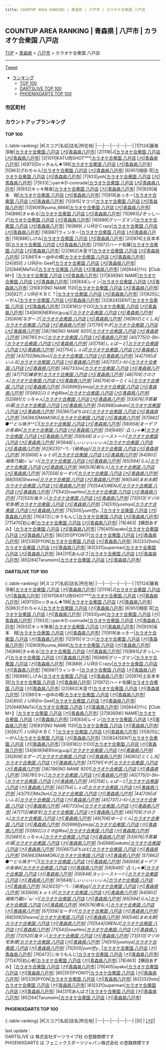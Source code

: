 ```yaml
---
title: COUNTUP AREA RANKING | 青森県 | 八戸市 | カラオケ合衆国 八戸店
---
```

## COUNTUP AREA RANKING | 青森県 | 八戸市 | カラオケ合衆国 八戸店

[TOP](/darts/rank/) > [青森県](/darts/rank/青森県/) > [八戸市](/darts/rank/青森県/八戸市/) > カラオケ合衆国 八戸店

___

<a href="https://twitter.com/share?ref_src=twsrc%5Etfw" data-text="COUNTUP AREA RANKING | 青森県八戸市カラオケ合衆国 八戸店" class="twitter-share-button" data-hashtags="DARTSLIVE,PHOENIXDARTS,darts,ダーツ" data-show-count="false">Tweet</a>

* [ランキング](#カウントアップランキング)
    * [TOP 100](#top-100)
    * [DARTSLIVE TOP 100](#dartslive-top-100)
    * [PHOENIXDARTS TOP 100](#phoenixdarts-top-100)

### 市区町村

<ul>

</ul>

### カウントアップランキング

#### TOP 100



{:.table-ranking}
|#|スコア|名前|店名|所在地|
|---|---|---|---|---|
|1|1124|<span class="rank-name-dl">藤嶌 淳樹</span>|<a href="/darts/rank/shops/f110fb44f3904633790ab824ce8730e5.html">カラオケ合衆国 八戸店</a> <a href="https://search.dartslive.com/jp/shop/f110fb44f3904633790ab824ce8730e5">[↗]</a>|<a href="/darts/rank/青森県/八戸市">青森県八戸市</a>|
|2|1116|<span class="rank-name-dl">J</span>|<a href="/darts/rank/shops/f110fb44f3904633790ab824ce8730e5.html">カラオケ合衆国 八戸店</a> <a href="https://search.dartslive.com/jp/shop/f110fb44f3904633790ab824ce8730e5">[↗]</a>|<a href="/darts/rank/青森県/八戸市">青森県八戸市</a>|
|3|1011|<span class="rank-name-dl">KATU肉SHOT°°°</span>|<a href="/darts/rank/shops/f110fb44f3904633790ab824ce8730e5.html">カラオケ合衆国 八戸店</a> <a href="https://search.dartslive.com/jp/shop/f110fb44f3904633790ab824ce8730e5">[↗]</a>|<a href="/darts/rank/青森県/八戸市">青森県八戸市</a>|
|4|973|<span class="rank-name-dl">Doッきゅん★198</span>|<a href="/darts/rank/shops/f110fb44f3904633790ab824ce8730e5.html">カラオケ合衆国 八戸店</a> <a href="https://search.dartslive.com/jp/shop/f110fb44f3904633790ab824ce8730e5">[↗]</a>|<a href="/darts/rank/青森県/八戸市">青森県八戸市</a>|
|5|963|<span class="rank-name-dl">ざわちゃん</span>|<a href="/darts/rank/shops/f110fb44f3904633790ab824ce8730e5.html">カラオケ合衆国 八戸店</a> <a href="https://search.dartslive.com/jp/shop/f110fb44f3904633790ab824ce8730e5">[↗]</a>|<a href="/darts/rank/青森県/八戸市">青森県八戸市</a>|
|6|951|<span class="rank-name-dl">相田 究</span>|<a href="/darts/rank/shops/f110fb44f3904633790ab824ce8730e5.html">カラオケ合衆国 八戸店</a> <a href="https://search.dartslive.com/jp/shop/f110fb44f3904633790ab824ce8730e5">[↗]</a>|<a href="/darts/rank/青森県/八戸市">青森県八戸市</a>|
|7|933|<span class="rank-name-dl">yoh</span>|<a href="/darts/rank/shops/f110fb44f3904633790ab824ce8730e5.html">カラオケ合衆国 八戸店</a> <a href="https://search.dartslive.com/jp/shop/f110fb44f3904633790ab824ce8730e5">[↗]</a>|<a href="/darts/rank/青森県/八戸市">青森県八戸市</a>|
|7|933|<span class="rank-name-dl">ﾆｼyan☆D-comrade</span>|<a href="/darts/rank/shops/f110fb44f3904633790ab824ce8730e5.html">カラオケ合衆国 八戸店</a> <a href="https://search.dartslive.com/jp/shop/f110fb44f3904633790ab824ce8730e5">[↗]</a>|<a href="/darts/rank/青森県/八戸市">青森県八戸市</a>|
|9|932|<span class="rank-name-dl">キッキ隊長</span>|<a href="/darts/rank/shops/f110fb44f3904633790ab824ce8730e5.html">カラオケ合衆国 八戸店</a> <a href="https://search.dartslive.com/jp/shop/f110fb44f3904633790ab824ce8730e5">[↗]</a>|<a href="/darts/rank/青森県/八戸市">青森県八戸市</a>|
|10|929|<span class="rank-name-dl">坂本　翔</span>|<a href="/darts/rank/shops/f110fb44f3904633790ab824ce8730e5.html">カラオケ合衆国 八戸店</a> <a href="https://search.dartslive.com/jp/shop/f110fb44f3904633790ab824ce8730e5">[↗]</a>|<a href="/darts/rank/青森県/八戸市">青森県八戸市</a>|
|11|919|<span class="rank-name-dl">あっきー</span>|<a href="/darts/rank/shops/f110fb44f3904633790ab824ce8730e5.html">カラオケ合衆国 八戸店</a> <a href="https://search.dartslive.com/jp/shop/f110fb44f3904633790ab824ce8730e5">[↗]</a>|<a href="/darts/rank/青森県/八戸市">青森県八戸市</a>|
|12|915|<span class="rank-name-dl">マコツ</span>|<a href="/darts/rank/shops/f110fb44f3904633790ab824ce8730e5.html">カラオケ合衆国 八戸店</a> <a href="https://search.dartslive.com/jp/shop/f110fb44f3904633790ab824ce8730e5">[↗]</a>|<a href="/darts/rank/青森県/八戸市">青森県八戸市</a>|
|13|909|<span class="rank-name-dl">Ryuma_6666</span>|<a href="/darts/rank/shops/f110fb44f3904633790ab824ce8730e5.html">カラオケ合衆国 八戸店</a> <a href="https://search.dartslive.com/jp/shop/f110fb44f3904633790ab824ce8730e5">[↗]</a>|<a href="/darts/rank/青森県/八戸市">青森県八戸市</a>|
|14|896|<span class="rank-name-dl">きゃめる</span>|<a href="/darts/rank/shops/f110fb44f3904633790ab824ce8730e5.html">カラオケ合衆国 八戸店</a> <a href="https://search.dartslive.com/jp/shop/f110fb44f3904633790ab824ce8730e5">[↗]</a>|<a href="/darts/rank/青森県/八戸市">青森県八戸市</a>|
|15|893|<span class="rank-name-dl">♪ぎっし～♪</span>|<a href="/darts/rank/shops/f110fb44f3904633790ab824ce8730e5.html">カラオケ合衆国 八戸店</a> <a href="https://search.dartslive.com/jp/shop/f110fb44f3904633790ab824ce8730e5">[↗]</a>|<a href="/darts/rank/青森県/八戸市">青森県八戸市</a>|
|16|889|<span class="rank-name-dl">グリーズマン</span>|<a href="/darts/rank/shops/f110fb44f3904633790ab824ce8730e5.html">カラオケ合衆国 八戸店</a> <a href="https://search.dartslive.com/jp/shop/f110fb44f3904633790ab824ce8730e5">[↗]</a>|<a href="/darts/rank/青森県/八戸市">青森県八戸市</a>|
|16|889|<span class="rank-name-dl">ＪＵЙ＠Ｃrazy</span>|<a href="/darts/rank/shops/f110fb44f3904633790ab824ce8730e5.html">カラオケ合衆国 八戸店</a> <a href="https://search.dartslive.com/jp/shop/f110fb44f3904633790ab824ce8730e5">[↗]</a>|<a href="/darts/rank/青森県/八戸市">青森県八戸市</a>|
|18|887|<span class="rank-name-dl">ウィンター</span>|<a href="/darts/rank/shops/f110fb44f3904633790ab824ce8730e5.html">カラオケ合衆国 八戸店</a> <a href="https://search.dartslive.com/jp/shop/f110fb44f3904633790ab824ce8730e5">[↗]</a>|<a href="/darts/rank/青森県/八戸市">青森県八戸市</a>|
|19|886|<span class="rank-name-dl">しげみ</span>|<a href="/darts/rank/shops/f110fb44f3904633790ab824ce8730e5.html">カラオケ合衆国 八戸店</a> <a href="https://search.dartslive.com/jp/shop/f110fb44f3904633790ab824ce8730e5">[↗]</a>|<a href="/darts/rank/青森県/八戸市">青森県八戸市</a>|
|20|874|<span class="rank-name-dl">土反本羊羽</span>|<a href="/darts/rank/shops/f110fb44f3904633790ab824ce8730e5.html">カラオケ合衆国 八戸店</a> <a href="https://search.dartslive.com/jp/shop/f110fb44f3904633790ab824ce8730e5">[↗]</a>|<a href="/darts/rank/青森県/八戸市">青森県八戸市</a>|
|21|872|<span class="rank-name-dl">ハード佐藤</span>|<a href="/darts/rank/shops/f110fb44f3904633790ab824ce8730e5.html">カラオケ合衆国 八戸店</a> <a href="https://search.dartslive.com/jp/shop/f110fb44f3904633790ab824ce8730e5">[↗]</a>|<a href="/darts/rank/青森県/八戸市">青森県八戸市</a>|
|22|862|<span class="rank-name-dl">木壴寸</span>|<a href="/darts/rank/shops/f110fb44f3904633790ab824ce8730e5.html">カラオケ合衆国 八戸店</a> <a href="https://search.dartslive.com/jp/shop/f110fb44f3904633790ab824ce8730e5">[↗]</a>|<a href="/darts/rank/青森県/八戸市">青森県八戸市</a>|
|23|861|<span class="rank-name-dl">キー@中の橋</span>|<a href="/darts/rank/shops/f110fb44f3904633790ab824ce8730e5.html">カラオケ合衆国 八戸店</a> <a href="https://search.dartslive.com/jp/shop/f110fb44f3904633790ab824ce8730e5">[↗]</a>|<a href="/darts/rank/青森県/八戸市">青森県八戸市</a>|
|24|850|<span class="rank-name-dl">ＪＵЙ＠in Geef</span>|<a href="/darts/rank/shops/f110fb44f3904633790ab824ce8730e5.html">カラオケ合衆国 八戸店</a> <a href="https://search.dartslive.com/jp/shop/f110fb44f3904633790ab824ce8730e5">[↗]</a>|<a href="/darts/rank/青森県/八戸市">青森県八戸市</a>|
|25|848|<span class="rank-name-dl">MaTsU</span>|<a href="/darts/rank/shops/f110fb44f3904633790ab824ce8730e5.html">カラオケ合衆国 八戸店</a> <a href="https://search.dartslive.com/jp/shop/f110fb44f3904633790ab824ce8730e5">[↗]</a>|<a href="/darts/rank/青森県/八戸市">青森県八戸市</a>|
|26|844|<span class="rank-name-dl">ｸｱﾄﾛ【Club M+】</span>|<a href="/darts/rank/shops/f110fb44f3904633790ab824ce8730e5.html">カラオケ合衆国 八戸店</a> <a href="https://search.dartslive.com/jp/shop/f110fb44f3904633790ab824ce8730e5">[↗]</a>|<a href="/darts/rank/青森県/八戸市">青森県八戸市</a>|
|27|839|<span class="rank-name-dl">NO NAME</span>|<a href="/darts/rank/shops/f110fb44f3904633790ab824ce8730e5.html">カラオケ合衆国 八戸店</a> <a href="https://search.dartslive.com/jp/shop/f110fb44f3904633790ab824ce8730e5">[↗]</a>|<a href="/darts/rank/青森県/八戸市">青森県八戸市</a>|
|28|834|<span class="rank-name-dl">レイン</span>|<a href="/darts/rank/shops/f110fb44f3904633790ab824ce8730e5.html">カラオケ合衆国 八戸店</a> <a href="https://search.dartslive.com/jp/shop/f110fb44f3904633790ab824ce8730e5">[↗]</a>|<a href="/darts/rank/青森県/八戸市">青森県八戸市</a>|
|29|831|<span class="rank-name-dl">NO NAME 1120</span>|<a href="/darts/rank/shops/f110fb44f3904633790ab824ce8730e5.html">カラオケ合衆国 八戸店</a> <a href="https://search.dartslive.com/jp/shop/f110fb44f3904633790ab824ce8730e5">[↗]</a>|<a href="/darts/rank/青森県/八戸市">青森県八戸市</a>|
|30|827|<span class="rank-name-dl">ＪＵЙ＠ＫＢＣ？</span>|<a href="/darts/rank/shops/f110fb44f3904633790ab824ce8730e5.html">カラオケ合衆国 八戸店</a> <a href="https://search.dartslive.com/jp/shop/f110fb44f3904633790ab824ce8730e5">[↗]</a>|<a href="/darts/rank/青森県/八戸市">青森県八戸市</a>|
|31|825|<span class="rank-name-dl">にーがん</span>|<a href="/darts/rank/shops/f110fb44f3904633790ab824ce8730e5.html">カラオケ合衆国 八戸店</a> <a href="https://search.dartslive.com/jp/shop/f110fb44f3904633790ab824ce8730e5">[↗]</a>|<a href="/darts/rank/青森県/八戸市">青森県八戸市</a>|
|32|824|<span class="rank-name-dl">SENT</span>|<a href="/darts/rank/shops/f110fb44f3904633790ab824ce8730e5.html">カラオケ合衆国 八戸店</a> <a href="https://search.dartslive.com/jp/shop/f110fb44f3904633790ab824ce8730e5">[↗]</a>|<a href="/darts/rank/青森県/八戸市">青森県八戸市</a>|
|33|818|<span class="rank-name-dl">ひでOO</span>|<a href="/darts/rank/shops/f110fb44f3904633790ab824ce8730e5.html">カラオケ合衆国 八戸店</a> <a href="https://search.dartslive.com/jp/shop/f110fb44f3904633790ab824ce8730e5">[↗]</a>|<a href="/darts/rank/青森県/八戸市">青森県八戸市</a>|
|34|809|<span class="rank-name-dl">NERVσ(≧ω≦*)</span>|<a href="/darts/rank/shops/f110fb44f3904633790ab824ce8730e5.html">カラオケ合衆国 八戸店</a> <a href="https://search.dartslive.com/jp/shop/f110fb44f3904633790ab824ce8730e5">[↗]</a>|<a href="/darts/rank/青森県/八戸市">青森県八戸市</a>|
|35|806|<span class="rank-name-dl">なぎーさ</span>|<a href="/darts/rank/shops/f110fb44f3904633790ab824ce8730e5.html">カラオケ合衆国 八戸店</a> <a href="https://search.dartslive.com/jp/shop/f110fb44f3904633790ab824ce8730e5">[↗]</a>|<a href="/darts/rank/青森県/八戸市">青森県八戸市</a>|
|36|802|<span class="rank-name-dl">とくし丸</span>|<a href="/darts/rank/shops/f110fb44f3904633790ab824ce8730e5.html">カラオケ合衆国 八戸店</a> <a href="https://search.dartslive.com/jp/shop/f110fb44f3904633790ab824ce8730e5">[↗]</a>|<a href="/darts/rank/青森県/八戸市">青森県八戸市</a>|
|37|791|<span class="rank-name-dl">やぎ</span>|<a href="/darts/rank/shops/f110fb44f3904633790ab824ce8730e5.html">カラオケ合衆国 八戸店</a> <a href="https://search.dartslive.com/jp/shop/f110fb44f3904633790ab824ce8730e5">[↗]</a>|<a href="/darts/rank/青森県/八戸市">青森県八戸市</a>|
|38|786|<span class="rank-name-dl">NO NAME 9201</span>|<a href="/darts/rank/shops/f110fb44f3904633790ab824ce8730e5.html">カラオケ合衆国 八戸店</a> <a href="https://search.dartslive.com/jp/shop/f110fb44f3904633790ab824ce8730e5">[↗]</a>|<a href="/darts/rank/青森県/八戸市">青森県八戸市</a>|
|39|781|<span class="rank-name-dl">かに</span>|<a href="/darts/rank/shops/f110fb44f3904633790ab824ce8730e5.html">カラオケ合衆国 八戸店</a> <a href="https://search.dartslive.com/jp/shop/f110fb44f3904633790ab824ce8730e5">[↗]</a>|<a href="/darts/rank/青森県/八戸市">青森県八戸市</a>|
|40|775|<span class="rank-name-dl">O-Shi-</span>|<a href="/darts/rank/shops/f110fb44f3904633790ab824ce8730e5.html">カラオケ合衆国 八戸店</a> <a href="https://search.dartslive.com/jp/shop/f110fb44f3904633790ab824ce8730e5">[↗]</a>|<a href="/darts/rank/青森県/八戸市">青森県八戸市</a>|
|41|758|<span class="rank-name-dl">しぇぱーど</span>|<a href="/darts/rank/shops/f110fb44f3904633790ab824ce8730e5.html">カラオケ合衆国 八戸店</a> <a href="https://search.dartslive.com/jp/shop/f110fb44f3904633790ab824ce8730e5">[↗]</a>|<a href="/darts/rank/青森県/八戸市">青森県八戸市</a>|
|42|754|<span class="rank-name-dl">しぇぱ</span>|<a href="/darts/rank/shops/f110fb44f3904633790ab824ce8730e5.html">カラオケ合衆国 八戸店</a> <a href="https://search.dartslive.com/jp/shop/f110fb44f3904633790ab824ce8730e5">[↗]</a>|<a href="/darts/rank/青森県/八戸市">青森県八戸市</a>|
|43|752|<span class="rank-name-dl">Ma2koU</span>|<a href="/darts/rank/shops/f110fb44f3904633790ab824ce8730e5.html">カラオケ合衆国 八戸店</a> <a href="https://search.dartslive.com/jp/shop/f110fb44f3904633790ab824ce8730e5">[↗]</a>|<a href="/darts/rank/青森県/八戸市">青森県八戸市</a>|
|44|739|<span class="rank-name-dl">ぽいふる</span>|<a href="/darts/rank/shops/f110fb44f3904633790ab824ce8730e5.html">カラオケ合衆国 八戸店</a> <a href="https://search.dartslive.com/jp/shop/f110fb44f3904633790ab824ce8730e5">[↗]</a>|<a href="/darts/rank/青森県/八戸市">青森県八戸市</a>|
|45|737|<span class="rank-name-dl">ﾕｰﾀﾛｰ</span>|<a href="/darts/rank/shops/f110fb44f3904633790ab824ce8730e5.html">カラオケ合衆国 八戸店</a> <a href="https://search.dartslive.com/jp/shop/f110fb44f3904633790ab824ce8730e5">[↗]</a>|<a href="/darts/rank/青森県/八戸市">青森県八戸市</a>|
|46|733|<span class="rank-name-dl">re</span>|<a href="/darts/rank/shops/f110fb44f3904633790ab824ce8730e5.html">カラオケ合衆国 八戸店</a> <a href="https://search.dartslive.com/jp/shop/f110fb44f3904633790ab824ce8730e5">[↗]</a>|<a href="/darts/rank/青森県/八戸市">青森県八戸市</a>|
|47|712|<span class="rank-name-dl">練習生</span>|<a href="/darts/rank/shops/f110fb44f3904633790ab824ce8730e5.html">カラオケ合衆国 八戸店</a> <a href="https://search.dartslive.com/jp/shop/f110fb44f3904633790ab824ce8730e5">[↗]</a>|<a href="/darts/rank/青森県/八戸市">青森県八戸市</a>|
|48|709|<span class="rank-name-dl">さのさん</span>|<a href="/darts/rank/shops/f110fb44f3904633790ab824ce8730e5.html">カラオケ合衆国 八戸店</a> <a href="https://search.dartslive.com/jp/shop/f110fb44f3904633790ab824ce8730e5">[↗]</a>|<a href="/darts/rank/青森県/八戸市">青森県八戸市</a>|
|49|706|<span class="rank-name-dl">ゆーとくん</span>|<a href="/darts/rank/shops/f110fb44f3904633790ab824ce8730e5.html">カラオケ合衆国 八戸店</a> <a href="https://search.dartslive.com/jp/shop/f110fb44f3904633790ab824ce8730e5">[↗]</a>|<a href="/darts/rank/青森県/八戸市">青森県八戸市</a>|
|50|699|<span class="rank-name-dl">fytmzp</span>|<a href="/darts/rank/shops/f110fb44f3904633790ab824ce8730e5.html">カラオケ合衆国 八戸店</a> <a href="https://search.dartslive.com/jp/shop/f110fb44f3904633790ab824ce8730e5">[↗]</a>|<a href="/darts/rank/青森県/八戸市">青森県八戸市</a>|
|51|692|<span class="rank-name-dl">ロミオ@Rise</span>|<a href="/darts/rank/shops/f110fb44f3904633790ab824ce8730e5.html">カラオケ合衆国 八戸店</a> <a href="https://search.dartslive.com/jp/shop/f110fb44f3904633790ab824ce8730e5">[↗]</a>|<a href="/darts/rank/青森県/八戸市">青森県八戸市</a>|
|52|681|<span class="rank-name-dl">たっちゃん</span>|<a href="/darts/rank/shops/f110fb44f3904633790ab824ce8730e5.html">カラオケ合衆国 八戸店</a> <a href="https://search.dartslive.com/jp/shop/f110fb44f3904633790ab824ce8730e5">[↗]</a>|<a href="/darts/rank/青森県/八戸市">青森県八戸市</a>|
|53|676|<span class="rank-name-dl">汗蒸幕の湯</span>|<a href="/darts/rank/shops/f110fb44f3904633790ab824ce8730e5.html">カラオケ合衆国 八戸店</a> <a href="https://search.dartslive.com/jp/shop/f110fb44f3904633790ab824ce8730e5">[↗]</a>|<a href="/darts/rank/青森県/八戸市">青森県八戸市</a>|
|54|668|<span class="rank-name-dl">sakato</span>|<a href="/darts/rank/shops/f110fb44f3904633790ab824ce8730e5.html">カラオケ合衆国 八戸店</a> <a href="https://search.dartslive.com/jp/shop/f110fb44f3904633790ab824ce8730e5">[↗]</a>|<a href="/darts/rank/青森県/八戸市">青森県八戸市</a>|
|55|667|<span class="rank-name-dl">ぽちはむ</span>|<a href="/darts/rank/shops/f110fb44f3904633790ab824ce8730e5.html">カラオケ合衆国 八戸店</a> <a href="https://search.dartslive.com/jp/shop/f110fb44f3904633790ab824ce8730e5">[↗]</a>|<a href="/darts/rank/青森県/八戸市">青森県八戸市</a>|
|56|663|<span class="rank-name-dl">MAMORU</span>|<a href="/darts/rank/shops/f110fb44f3904633790ab824ce8730e5.html">カラオケ合衆国 八戸店</a> <a href="https://search.dartslive.com/jp/shop/f110fb44f3904633790ab824ce8730e5">[↗]</a>|<a href="/darts/rank/青森県/八戸市">青森県八戸市</a>|
|57|662|<span class="rank-name-dl">●^^どら焼き^^〇</span>|<a href="/darts/rank/shops/f110fb44f3904633790ab824ce8730e5.html">カラオケ合衆国 八戸店</a> <a href="https://search.dartslive.com/jp/shop/f110fb44f3904633790ab824ce8730e5">[↗]</a>|<a href="/darts/rank/青森県/八戸市">青森県八戸市</a>|
|58|658|<span class="rank-name-dl">まーデブの舎弟A</span>|<a href="/darts/rank/shops/f110fb44f3904633790ab824ce8730e5.html">カラオケ合衆国 八戸店</a> <a href="https://search.dartslive.com/jp/shop/f110fb44f3904633790ab824ce8730e5">[↗]</a>|<a href="/darts/rank/青森県/八戸市">青森県八戸市</a>|
|59|649|<span class="rank-name-dl">(´･Д･)｣→◉</span>|<a href="/darts/rank/shops/f110fb44f3904633790ab824ce8730e5.html">カラオケ合衆国 八戸店</a> <a href="https://search.dartslive.com/jp/shop/f110fb44f3904633790ab824ce8730e5">[↗]</a>|<a href="/darts/rank/青森県/八戸市">青森県八戸市</a>|
|59|649|<span class="rank-name-dl">ヨッシーストーﾘｰ</span>|<a href="/darts/rank/shops/f110fb44f3904633790ab824ce8730e5.html">カラオケ合衆国 八戸店</a> <a href="https://search.dartslive.com/jp/shop/f110fb44f3904633790ab824ce8730e5">[↗]</a>|<a href="/darts/rank/青森県/八戸市">青森県八戸市</a>|
|61|648|<span class="rank-name-dl">しぃぃぃぃぃぃん</span>|<a href="/darts/rank/shops/f110fb44f3904633790ab824ce8730e5.html">カラオケ合衆国 八戸店</a> <a href="https://search.dartslive.com/jp/shop/f110fb44f3904633790ab824ce8730e5">[↗]</a>|<a href="/darts/rank/青森県/八戸市">青森県八戸市</a>|
|62|623|<span class="rank-name-dl">(^-^)／{破産gg}</span>|<a href="/darts/rank/shops/f110fb44f3904633790ab824ce8730e5.html">カラオケ合衆国 八戸店</a> <a href="https://search.dartslive.com/jp/shop/f110fb44f3904633790ab824ce8730e5">[↗]</a>|<a href="/darts/rank/青森県/八戸市">青森県八戸市</a>|
|63|606|<span class="rank-name-dl">ｋｏｔ＠</span>|<a href="/darts/rank/shops/f110fb44f3904633790ab824ce8730e5.html">カラオケ合衆国 八戸店</a> <a href="https://search.dartslive.com/jp/shop/f110fb44f3904633790ab824ce8730e5">[↗]</a>|<a href="/darts/rank/青森県/八戸市">青森県八戸市</a>|
|64|602|<span class="rank-name-dl">湘南乃猫(=ﾟωﾟ=)</span>|<a href="/darts/rank/shops/f110fb44f3904633790ab824ce8730e5.html">カラオケ合衆国 八戸店</a> <a href="https://search.dartslive.com/jp/shop/f110fb44f3904633790ab824ce8730e5">[↗]</a>|<a href="/darts/rank/青森県/八戸市">青森県八戸市</a>|
|65|594|<span class="rank-name-dl">らん</span>|<a href="/darts/rank/shops/f110fb44f3904633790ab824ce8730e5.html">カラオケ合衆国 八戸店</a> <a href="https://search.dartslive.com/jp/shop/f110fb44f3904633790ab824ce8730e5">[↗]</a>|<a href="/darts/rank/青森県/八戸市">青森県八戸市</a>|
|66|576|<span class="rank-name-dl">暇な人</span>|<a href="/darts/rank/shops/f110fb44f3904633790ab824ce8730e5.html">カラオケ合衆国 八戸店</a> <a href="https://search.dartslive.com/jp/shop/f110fb44f3904633790ab824ce8730e5">[↗]</a>|<a href="/darts/rank/青森県/八戸市">青森県八戸市</a>|
|67|559|<span class="rank-name-dl">なーすけ</span>|<a href="/darts/rank/shops/f110fb44f3904633790ab824ce8730e5.html">カラオケ合衆国 八戸店</a> <a href="https://search.dartslive.com/jp/shop/f110fb44f3904633790ab824ce8730e5">[↗]</a>|<a href="/darts/rank/青森県/八戸市">青森県八戸市</a>|
|68|556|<span class="rank-name-dl">Sheena</span>|<a href="/darts/rank/shops/f110fb44f3904633790ab824ce8730e5.html">カラオケ合衆国 八戸店</a> <a href="https://search.dartslive.com/jp/shop/f110fb44f3904633790ab824ce8730e5">[↗]</a>|<a href="/darts/rank/青森県/八戸市">青森県八戸市</a>|
|69|546|<span class="rank-name-dl">まめ太郎</span>|<a href="/darts/rank/shops/f110fb44f3904633790ab824ce8730e5.html">カラオケ合衆国 八戸店</a> <a href="https://search.dartslive.com/jp/shop/f110fb44f3904633790ab824ce8730e5">[↗]</a>|<a href="/darts/rank/青森県/八戸市">青森県八戸市</a>|
|70|544|<span class="rank-name-dl">ORENJI</span>|<a href="/darts/rank/shops/f110fb44f3904633790ab824ce8730e5.html">カラオケ合衆国 八戸店</a> <a href="https://search.dartslive.com/jp/shop/f110fb44f3904633790ab824ce8730e5">[↗]</a>|<a href="/darts/rank/青森県/八戸市">青森県八戸市</a>|
|71|543|<span class="rank-name-dl">nowHiro</span>|<a href="/darts/rank/shops/f110fb44f3904633790ab824ce8730e5.html">カラオケ合衆国 八戸店</a> <a href="https://search.dartslive.com/jp/shop/f110fb44f3904633790ab824ce8730e5">[↗]</a>|<a href="/darts/rank/青森県/八戸市">青森県八戸市</a>|
|72|520|<span class="rank-name-dl">塩タン</span>|<a href="/darts/rank/shops/f110fb44f3904633790ab824ce8730e5.html">カラオケ合衆国 八戸店</a> <a href="https://search.dartslive.com/jp/shop/f110fb44f3904633790ab824ce8730e5">[↗]</a>|<a href="/darts/rank/青森県/八戸市">青森県八戸市</a>|
|73|513|<span class="rank-name-dl">マゾの宅急便</span>|<a href="/darts/rank/shops/f110fb44f3904633790ab824ce8730e5.html">カラオケ合衆国 八戸店</a> <a href="https://search.dartslive.com/jp/shop/f110fb44f3904633790ab824ce8730e5">[↗]</a>|<a href="/darts/rank/青森県/八戸市">青森県八戸市</a>|
|74|510|<span class="rank-name-dl">yoshiya</span>|<a href="/darts/rank/shops/f110fb44f3904633790ab824ce8730e5.html">カラオケ合衆国 八戸店</a> <a href="https://search.dartslive.com/jp/shop/f110fb44f3904633790ab824ce8730e5">[↗]</a>|<a href="/darts/rank/青森県/八戸市">青森県八戸市</a>|
|75|505|<span class="rank-name-dl">yum!ffy◡̈*</span>|<a href="/darts/rank/shops/f110fb44f3904633790ab824ce8730e5.html">カラオケ合衆国 八戸店</a> <a href="https://search.dartslive.com/jp/shop/f110fb44f3904633790ab824ce8730e5">[↗]</a>|<a href="/darts/rank/青森県/八戸市">青森県八戸市</a>|
|76|472|<span class="rank-name-dl">じゆうもんじ</span>|<a href="/darts/rank/shops/f110fb44f3904633790ab824ce8730e5.html">カラオケ合衆国 八戸店</a> <a href="https://search.dartslive.com/jp/shop/f110fb44f3904633790ab824ce8730e5">[↗]</a>|<a href="/darts/rank/青森県/八戸市">青森県八戸市</a>|
|77|470|<span class="rank-name-dl">初心者</span>|<a href="/darts/rank/shops/f110fb44f3904633790ab824ce8730e5.html">カラオケ合衆国 八戸店</a> <a href="https://search.dartslive.com/jp/shop/f110fb44f3904633790ab824ce8730e5">[↗]</a>|<a href="/darts/rank/青森県/八戸市">青森県八戸市</a>|
|78|463|<span class="rank-name-dl">【横田あずみ】</span>|<a href="/darts/rank/shops/f110fb44f3904633790ab824ce8730e5.html">カラオケ合衆国 八戸店</a> <a href="https://search.dartslive.com/jp/shop/f110fb44f3904633790ab824ce8730e5">[↗]</a>|<a href="/darts/rank/青森県/八戸市">青森県八戸市</a>|
|79|405|<span class="rank-name-dl">ayako</span>|<a href="/darts/rank/shops/f110fb44f3904633790ab824ce8730e5.html">カラオケ合衆国 八戸店</a> <a href="https://search.dartslive.com/jp/shop/f110fb44f3904633790ab824ce8730e5">[↗]</a>|<a href="/darts/rank/青森県/八戸市">青森県八戸市</a>|
|80|351|<span class="rank-name-dl">PYON♡</span>|<a href="/darts/rank/shops/f110fb44f3904633790ab824ce8730e5.html">カラオケ合衆国 八戸店</a> <a href="https://search.dartslive.com/jp/shop/f110fb44f3904633790ab824ce8730e5">[↗]</a>|<a href="/darts/rank/青森県/八戸市">青森県八戸市</a>|
|81|335|<span class="rank-name-dl">PYON</span>|<a href="/darts/rank/shops/f110fb44f3904633790ab824ce8730e5.html">カラオケ合衆国 八戸店</a> <a href="https://search.dartslive.com/jp/shop/f110fb44f3904633790ab824ce8730e5">[↗]</a>|<a href="/darts/rank/青森県/八戸市">青森県八戸市</a>|
|82|332|<span class="rank-name-dl">toto</span>|<a href="/darts/rank/shops/f110fb44f3904633790ab824ce8730e5.html">カラオケ合衆国 八戸店</a> <a href="https://search.dartslive.com/jp/shop/f110fb44f3904633790ab824ce8730e5">[↗]</a>|<a href="/darts/rank/青森県/八戸市">青森県八戸市</a>|
|83|331|<span class="rank-name-dl">superman</span>|<a href="/darts/rank/shops/f110fb44f3904633790ab824ce8730e5.html">カラオケ合衆国 八戸店</a> <a href="https://search.dartslive.com/jp/shop/f110fb44f3904633790ab824ce8730e5">[↗]</a>|<a href="/darts/rank/青森県/八戸市">青森県八戸市</a>|
|84|311|<span class="rank-name-dl">あんばさ</span>|<a href="/darts/rank/shops/f110fb44f3904633790ab824ce8730e5.html">カラオケ合衆国 八戸店</a> <a href="https://search.dartslive.com/jp/shop/f110fb44f3904633790ab824ce8730e5">[↗]</a>|<a href="/darts/rank/青森県/八戸市">青森県八戸市</a>|
|85|264|<span class="rank-name-dl">Tarumeiro</span>|<a href="/darts/rank/shops/f110fb44f3904633790ab824ce8730e5.html">カラオケ合衆国 八戸店</a> <a href="https://search.dartslive.com/jp/shop/f110fb44f3904633790ab824ce8730e5">[↗]</a>|<a href="/darts/rank/青森県/八戸市">青森県八戸市</a>|


#### DARTSLIVE TOP 100



{:.table-ranking}
|#|スコア|名前|店名|所在地|
|---|---|---|---|---|
|1|1124|<span class="rank-name-dl">藤嶌 淳樹</span>|<a href="/darts/rank/shops/f110fb44f3904633790ab824ce8730e5.html">カラオケ合衆国 八戸店</a> <a href="https://search.dartslive.com/jp/shop/f110fb44f3904633790ab824ce8730e5">[↗]</a>|<a href="/darts/rank/青森県/八戸市">青森県八戸市</a>|
|2|1116|<span class="rank-name-dl">J</span>|<a href="/darts/rank/shops/f110fb44f3904633790ab824ce8730e5.html">カラオケ合衆国 八戸店</a> <a href="https://search.dartslive.com/jp/shop/f110fb44f3904633790ab824ce8730e5">[↗]</a>|<a href="/darts/rank/青森県/八戸市">青森県八戸市</a>|
|3|1011|<span class="rank-name-dl">KATU肉SHOT°°°</span>|<a href="/darts/rank/shops/f110fb44f3904633790ab824ce8730e5.html">カラオケ合衆国 八戸店</a> <a href="https://search.dartslive.com/jp/shop/f110fb44f3904633790ab824ce8730e5">[↗]</a>|<a href="/darts/rank/青森県/八戸市">青森県八戸市</a>|
|4|973|<span class="rank-name-dl">Doッきゅん★198</span>|<a href="/darts/rank/shops/f110fb44f3904633790ab824ce8730e5.html">カラオケ合衆国 八戸店</a> <a href="https://search.dartslive.com/jp/shop/f110fb44f3904633790ab824ce8730e5">[↗]</a>|<a href="/darts/rank/青森県/八戸市">青森県八戸市</a>|
|5|963|<span class="rank-name-dl">ざわちゃん</span>|<a href="/darts/rank/shops/f110fb44f3904633790ab824ce8730e5.html">カラオケ合衆国 八戸店</a> <a href="https://search.dartslive.com/jp/shop/f110fb44f3904633790ab824ce8730e5">[↗]</a>|<a href="/darts/rank/青森県/八戸市">青森県八戸市</a>|
|6|951|<span class="rank-name-dl">相田 究</span>|<a href="/darts/rank/shops/f110fb44f3904633790ab824ce8730e5.html">カラオケ合衆国 八戸店</a> <a href="https://search.dartslive.com/jp/shop/f110fb44f3904633790ab824ce8730e5">[↗]</a>|<a href="/darts/rank/青森県/八戸市">青森県八戸市</a>|
|7|933|<span class="rank-name-dl">yoh</span>|<a href="/darts/rank/shops/f110fb44f3904633790ab824ce8730e5.html">カラオケ合衆国 八戸店</a> <a href="https://search.dartslive.com/jp/shop/f110fb44f3904633790ab824ce8730e5">[↗]</a>|<a href="/darts/rank/青森県/八戸市">青森県八戸市</a>|
|7|933|<span class="rank-name-dl">ﾆｼyan☆D-comrade</span>|<a href="/darts/rank/shops/f110fb44f3904633790ab824ce8730e5.html">カラオケ合衆国 八戸店</a> <a href="https://search.dartslive.com/jp/shop/f110fb44f3904633790ab824ce8730e5">[↗]</a>|<a href="/darts/rank/青森県/八戸市">青森県八戸市</a>|
|9|932|<span class="rank-name-dl">キッキ隊長</span>|<a href="/darts/rank/shops/f110fb44f3904633790ab824ce8730e5.html">カラオケ合衆国 八戸店</a> <a href="https://search.dartslive.com/jp/shop/f110fb44f3904633790ab824ce8730e5">[↗]</a>|<a href="/darts/rank/青森県/八戸市">青森県八戸市</a>|
|10|929|<span class="rank-name-dl">坂本　翔</span>|<a href="/darts/rank/shops/f110fb44f3904633790ab824ce8730e5.html">カラオケ合衆国 八戸店</a> <a href="https://search.dartslive.com/jp/shop/f110fb44f3904633790ab824ce8730e5">[↗]</a>|<a href="/darts/rank/青森県/八戸市">青森県八戸市</a>|
|11|919|<span class="rank-name-dl">あっきー</span>|<a href="/darts/rank/shops/f110fb44f3904633790ab824ce8730e5.html">カラオケ合衆国 八戸店</a> <a href="https://search.dartslive.com/jp/shop/f110fb44f3904633790ab824ce8730e5">[↗]</a>|<a href="/darts/rank/青森県/八戸市">青森県八戸市</a>|
|12|915|<span class="rank-name-dl">マコツ</span>|<a href="/darts/rank/shops/f110fb44f3904633790ab824ce8730e5.html">カラオケ合衆国 八戸店</a> <a href="https://search.dartslive.com/jp/shop/f110fb44f3904633790ab824ce8730e5">[↗]</a>|<a href="/darts/rank/青森県/八戸市">青森県八戸市</a>|
|13|909|<span class="rank-name-dl">Ryuma_6666</span>|<a href="/darts/rank/shops/f110fb44f3904633790ab824ce8730e5.html">カラオケ合衆国 八戸店</a> <a href="https://search.dartslive.com/jp/shop/f110fb44f3904633790ab824ce8730e5">[↗]</a>|<a href="/darts/rank/青森県/八戸市">青森県八戸市</a>|
|14|896|<span class="rank-name-dl">きゃめる</span>|<a href="/darts/rank/shops/f110fb44f3904633790ab824ce8730e5.html">カラオケ合衆国 八戸店</a> <a href="https://search.dartslive.com/jp/shop/f110fb44f3904633790ab824ce8730e5">[↗]</a>|<a href="/darts/rank/青森県/八戸市">青森県八戸市</a>|
|15|893|<span class="rank-name-dl">♪ぎっし～♪</span>|<a href="/darts/rank/shops/f110fb44f3904633790ab824ce8730e5.html">カラオケ合衆国 八戸店</a> <a href="https://search.dartslive.com/jp/shop/f110fb44f3904633790ab824ce8730e5">[↗]</a>|<a href="/darts/rank/青森県/八戸市">青森県八戸市</a>|
|16|889|<span class="rank-name-dl">グリーズマン</span>|<a href="/darts/rank/shops/f110fb44f3904633790ab824ce8730e5.html">カラオケ合衆国 八戸店</a> <a href="https://search.dartslive.com/jp/shop/f110fb44f3904633790ab824ce8730e5">[↗]</a>|<a href="/darts/rank/青森県/八戸市">青森県八戸市</a>|
|16|889|<span class="rank-name-dl">ＪＵЙ＠Ｃrazy</span>|<a href="/darts/rank/shops/f110fb44f3904633790ab824ce8730e5.html">カラオケ合衆国 八戸店</a> <a href="https://search.dartslive.com/jp/shop/f110fb44f3904633790ab824ce8730e5">[↗]</a>|<a href="/darts/rank/青森県/八戸市">青森県八戸市</a>|
|18|887|<span class="rank-name-dl">ウィンター</span>|<a href="/darts/rank/shops/f110fb44f3904633790ab824ce8730e5.html">カラオケ合衆国 八戸店</a> <a href="https://search.dartslive.com/jp/shop/f110fb44f3904633790ab824ce8730e5">[↗]</a>|<a href="/darts/rank/青森県/八戸市">青森県八戸市</a>|
|19|886|<span class="rank-name-dl">しげみ</span>|<a href="/darts/rank/shops/f110fb44f3904633790ab824ce8730e5.html">カラオケ合衆国 八戸店</a> <a href="https://search.dartslive.com/jp/shop/f110fb44f3904633790ab824ce8730e5">[↗]</a>|<a href="/darts/rank/青森県/八戸市">青森県八戸市</a>|
|20|874|<span class="rank-name-dl">土反本羊羽</span>|<a href="/darts/rank/shops/f110fb44f3904633790ab824ce8730e5.html">カラオケ合衆国 八戸店</a> <a href="https://search.dartslive.com/jp/shop/f110fb44f3904633790ab824ce8730e5">[↗]</a>|<a href="/darts/rank/青森県/八戸市">青森県八戸市</a>|
|21|872|<span class="rank-name-dl">ハード佐藤</span>|<a href="/darts/rank/shops/f110fb44f3904633790ab824ce8730e5.html">カラオケ合衆国 八戸店</a> <a href="https://search.dartslive.com/jp/shop/f110fb44f3904633790ab824ce8730e5">[↗]</a>|<a href="/darts/rank/青森県/八戸市">青森県八戸市</a>|
|22|862|<span class="rank-name-dl">木壴寸</span>|<a href="/darts/rank/shops/f110fb44f3904633790ab824ce8730e5.html">カラオケ合衆国 八戸店</a> <a href="https://search.dartslive.com/jp/shop/f110fb44f3904633790ab824ce8730e5">[↗]</a>|<a href="/darts/rank/青森県/八戸市">青森県八戸市</a>|
|23|861|<span class="rank-name-dl">キー@中の橋</span>|<a href="/darts/rank/shops/f110fb44f3904633790ab824ce8730e5.html">カラオケ合衆国 八戸店</a> <a href="https://search.dartslive.com/jp/shop/f110fb44f3904633790ab824ce8730e5">[↗]</a>|<a href="/darts/rank/青森県/八戸市">青森県八戸市</a>|
|24|850|<span class="rank-name-dl">ＪＵЙ＠in Geef</span>|<a href="/darts/rank/shops/f110fb44f3904633790ab824ce8730e5.html">カラオケ合衆国 八戸店</a> <a href="https://search.dartslive.com/jp/shop/f110fb44f3904633790ab824ce8730e5">[↗]</a>|<a href="/darts/rank/青森県/八戸市">青森県八戸市</a>|
|25|848|<span class="rank-name-dl">MaTsU</span>|<a href="/darts/rank/shops/f110fb44f3904633790ab824ce8730e5.html">カラオケ合衆国 八戸店</a> <a href="https://search.dartslive.com/jp/shop/f110fb44f3904633790ab824ce8730e5">[↗]</a>|<a href="/darts/rank/青森県/八戸市">青森県八戸市</a>|
|26|844|<span class="rank-name-dl">ｸｱﾄﾛ【Club M+】</span>|<a href="/darts/rank/shops/f110fb44f3904633790ab824ce8730e5.html">カラオケ合衆国 八戸店</a> <a href="https://search.dartslive.com/jp/shop/f110fb44f3904633790ab824ce8730e5">[↗]</a>|<a href="/darts/rank/青森県/八戸市">青森県八戸市</a>|
|27|839|<span class="rank-name-dl">NO NAME</span>|<a href="/darts/rank/shops/f110fb44f3904633790ab824ce8730e5.html">カラオケ合衆国 八戸店</a> <a href="https://search.dartslive.com/jp/shop/f110fb44f3904633790ab824ce8730e5">[↗]</a>|<a href="/darts/rank/青森県/八戸市">青森県八戸市</a>|
|28|834|<span class="rank-name-dl">レイン</span>|<a href="/darts/rank/shops/f110fb44f3904633790ab824ce8730e5.html">カラオケ合衆国 八戸店</a> <a href="https://search.dartslive.com/jp/shop/f110fb44f3904633790ab824ce8730e5">[↗]</a>|<a href="/darts/rank/青森県/八戸市">青森県八戸市</a>|
|29|831|<span class="rank-name-dl">NO NAME 1120</span>|<a href="/darts/rank/shops/f110fb44f3904633790ab824ce8730e5.html">カラオケ合衆国 八戸店</a> <a href="https://search.dartslive.com/jp/shop/f110fb44f3904633790ab824ce8730e5">[↗]</a>|<a href="/darts/rank/青森県/八戸市">青森県八戸市</a>|
|30|827|<span class="rank-name-dl">ＪＵЙ＠ＫＢＣ？</span>|<a href="/darts/rank/shops/f110fb44f3904633790ab824ce8730e5.html">カラオケ合衆国 八戸店</a> <a href="https://search.dartslive.com/jp/shop/f110fb44f3904633790ab824ce8730e5">[↗]</a>|<a href="/darts/rank/青森県/八戸市">青森県八戸市</a>|
|31|825|<span class="rank-name-dl">にーがん</span>|<a href="/darts/rank/shops/f110fb44f3904633790ab824ce8730e5.html">カラオケ合衆国 八戸店</a> <a href="https://search.dartslive.com/jp/shop/f110fb44f3904633790ab824ce8730e5">[↗]</a>|<a href="/darts/rank/青森県/八戸市">青森県八戸市</a>|
|32|824|<span class="rank-name-dl">SENT</span>|<a href="/darts/rank/shops/f110fb44f3904633790ab824ce8730e5.html">カラオケ合衆国 八戸店</a> <a href="https://search.dartslive.com/jp/shop/f110fb44f3904633790ab824ce8730e5">[↗]</a>|<a href="/darts/rank/青森県/八戸市">青森県八戸市</a>|
|33|818|<span class="rank-name-dl">ひでOO</span>|<a href="/darts/rank/shops/f110fb44f3904633790ab824ce8730e5.html">カラオケ合衆国 八戸店</a> <a href="https://search.dartslive.com/jp/shop/f110fb44f3904633790ab824ce8730e5">[↗]</a>|<a href="/darts/rank/青森県/八戸市">青森県八戸市</a>|
|34|809|<span class="rank-name-dl">NERVσ(≧ω≦*)</span>|<a href="/darts/rank/shops/f110fb44f3904633790ab824ce8730e5.html">カラオケ合衆国 八戸店</a> <a href="https://search.dartslive.com/jp/shop/f110fb44f3904633790ab824ce8730e5">[↗]</a>|<a href="/darts/rank/青森県/八戸市">青森県八戸市</a>|
|35|806|<span class="rank-name-dl">なぎーさ</span>|<a href="/darts/rank/shops/f110fb44f3904633790ab824ce8730e5.html">カラオケ合衆国 八戸店</a> <a href="https://search.dartslive.com/jp/shop/f110fb44f3904633790ab824ce8730e5">[↗]</a>|<a href="/darts/rank/青森県/八戸市">青森県八戸市</a>|
|36|802|<span class="rank-name-dl">とくし丸</span>|<a href="/darts/rank/shops/f110fb44f3904633790ab824ce8730e5.html">カラオケ合衆国 八戸店</a> <a href="https://search.dartslive.com/jp/shop/f110fb44f3904633790ab824ce8730e5">[↗]</a>|<a href="/darts/rank/青森県/八戸市">青森県八戸市</a>|
|37|791|<span class="rank-name-dl">やぎ</span>|<a href="/darts/rank/shops/f110fb44f3904633790ab824ce8730e5.html">カラオケ合衆国 八戸店</a> <a href="https://search.dartslive.com/jp/shop/f110fb44f3904633790ab824ce8730e5">[↗]</a>|<a href="/darts/rank/青森県/八戸市">青森県八戸市</a>|
|38|786|<span class="rank-name-dl">NO NAME 9201</span>|<a href="/darts/rank/shops/f110fb44f3904633790ab824ce8730e5.html">カラオケ合衆国 八戸店</a> <a href="https://search.dartslive.com/jp/shop/f110fb44f3904633790ab824ce8730e5">[↗]</a>|<a href="/darts/rank/青森県/八戸市">青森県八戸市</a>|
|39|781|<span class="rank-name-dl">かに</span>|<a href="/darts/rank/shops/f110fb44f3904633790ab824ce8730e5.html">カラオケ合衆国 八戸店</a> <a href="https://search.dartslive.com/jp/shop/f110fb44f3904633790ab824ce8730e5">[↗]</a>|<a href="/darts/rank/青森県/八戸市">青森県八戸市</a>|
|40|775|<span class="rank-name-dl">O-Shi-</span>|<a href="/darts/rank/shops/f110fb44f3904633790ab824ce8730e5.html">カラオケ合衆国 八戸店</a> <a href="https://search.dartslive.com/jp/shop/f110fb44f3904633790ab824ce8730e5">[↗]</a>|<a href="/darts/rank/青森県/八戸市">青森県八戸市</a>|
|41|758|<span class="rank-name-dl">しぇぱーど</span>|<a href="/darts/rank/shops/f110fb44f3904633790ab824ce8730e5.html">カラオケ合衆国 八戸店</a> <a href="https://search.dartslive.com/jp/shop/f110fb44f3904633790ab824ce8730e5">[↗]</a>|<a href="/darts/rank/青森県/八戸市">青森県八戸市</a>|
|42|754|<span class="rank-name-dl">しぇぱ</span>|<a href="/darts/rank/shops/f110fb44f3904633790ab824ce8730e5.html">カラオケ合衆国 八戸店</a> <a href="https://search.dartslive.com/jp/shop/f110fb44f3904633790ab824ce8730e5">[↗]</a>|<a href="/darts/rank/青森県/八戸市">青森県八戸市</a>|
|43|752|<span class="rank-name-dl">Ma2koU</span>|<a href="/darts/rank/shops/f110fb44f3904633790ab824ce8730e5.html">カラオケ合衆国 八戸店</a> <a href="https://search.dartslive.com/jp/shop/f110fb44f3904633790ab824ce8730e5">[↗]</a>|<a href="/darts/rank/青森県/八戸市">青森県八戸市</a>|
|44|739|<span class="rank-name-dl">ぽいふる</span>|<a href="/darts/rank/shops/f110fb44f3904633790ab824ce8730e5.html">カラオケ合衆国 八戸店</a> <a href="https://search.dartslive.com/jp/shop/f110fb44f3904633790ab824ce8730e5">[↗]</a>|<a href="/darts/rank/青森県/八戸市">青森県八戸市</a>|
|45|737|<span class="rank-name-dl">ﾕｰﾀﾛｰ</span>|<a href="/darts/rank/shops/f110fb44f3904633790ab824ce8730e5.html">カラオケ合衆国 八戸店</a> <a href="https://search.dartslive.com/jp/shop/f110fb44f3904633790ab824ce8730e5">[↗]</a>|<a href="/darts/rank/青森県/八戸市">青森県八戸市</a>|
|46|733|<span class="rank-name-dl">re</span>|<a href="/darts/rank/shops/f110fb44f3904633790ab824ce8730e5.html">カラオケ合衆国 八戸店</a> <a href="https://search.dartslive.com/jp/shop/f110fb44f3904633790ab824ce8730e5">[↗]</a>|<a href="/darts/rank/青森県/八戸市">青森県八戸市</a>|
|47|712|<span class="rank-name-dl">練習生</span>|<a href="/darts/rank/shops/f110fb44f3904633790ab824ce8730e5.html">カラオケ合衆国 八戸店</a> <a href="https://search.dartslive.com/jp/shop/f110fb44f3904633790ab824ce8730e5">[↗]</a>|<a href="/darts/rank/青森県/八戸市">青森県八戸市</a>|
|48|709|<span class="rank-name-dl">さのさん</span>|<a href="/darts/rank/shops/f110fb44f3904633790ab824ce8730e5.html">カラオケ合衆国 八戸店</a> <a href="https://search.dartslive.com/jp/shop/f110fb44f3904633790ab824ce8730e5">[↗]</a>|<a href="/darts/rank/青森県/八戸市">青森県八戸市</a>|
|49|706|<span class="rank-name-dl">ゆーとくん</span>|<a href="/darts/rank/shops/f110fb44f3904633790ab824ce8730e5.html">カラオケ合衆国 八戸店</a> <a href="https://search.dartslive.com/jp/shop/f110fb44f3904633790ab824ce8730e5">[↗]</a>|<a href="/darts/rank/青森県/八戸市">青森県八戸市</a>|
|50|699|<span class="rank-name-dl">fytmzp</span>|<a href="/darts/rank/shops/f110fb44f3904633790ab824ce8730e5.html">カラオケ合衆国 八戸店</a> <a href="https://search.dartslive.com/jp/shop/f110fb44f3904633790ab824ce8730e5">[↗]</a>|<a href="/darts/rank/青森県/八戸市">青森県八戸市</a>|
|51|692|<span class="rank-name-dl">ロミオ@Rise</span>|<a href="/darts/rank/shops/f110fb44f3904633790ab824ce8730e5.html">カラオケ合衆国 八戸店</a> <a href="https://search.dartslive.com/jp/shop/f110fb44f3904633790ab824ce8730e5">[↗]</a>|<a href="/darts/rank/青森県/八戸市">青森県八戸市</a>|
|52|681|<span class="rank-name-dl">たっちゃん</span>|<a href="/darts/rank/shops/f110fb44f3904633790ab824ce8730e5.html">カラオケ合衆国 八戸店</a> <a href="https://search.dartslive.com/jp/shop/f110fb44f3904633790ab824ce8730e5">[↗]</a>|<a href="/darts/rank/青森県/八戸市">青森県八戸市</a>|
|53|676|<span class="rank-name-dl">汗蒸幕の湯</span>|<a href="/darts/rank/shops/f110fb44f3904633790ab824ce8730e5.html">カラオケ合衆国 八戸店</a> <a href="https://search.dartslive.com/jp/shop/f110fb44f3904633790ab824ce8730e5">[↗]</a>|<a href="/darts/rank/青森県/八戸市">青森県八戸市</a>|
|54|668|<span class="rank-name-dl">sakato</span>|<a href="/darts/rank/shops/f110fb44f3904633790ab824ce8730e5.html">カラオケ合衆国 八戸店</a> <a href="https://search.dartslive.com/jp/shop/f110fb44f3904633790ab824ce8730e5">[↗]</a>|<a href="/darts/rank/青森県/八戸市">青森県八戸市</a>|
|55|667|<span class="rank-name-dl">ぽちはむ</span>|<a href="/darts/rank/shops/f110fb44f3904633790ab824ce8730e5.html">カラオケ合衆国 八戸店</a> <a href="https://search.dartslive.com/jp/shop/f110fb44f3904633790ab824ce8730e5">[↗]</a>|<a href="/darts/rank/青森県/八戸市">青森県八戸市</a>|
|56|663|<span class="rank-name-dl">MAMORU</span>|<a href="/darts/rank/shops/f110fb44f3904633790ab824ce8730e5.html">カラオケ合衆国 八戸店</a> <a href="https://search.dartslive.com/jp/shop/f110fb44f3904633790ab824ce8730e5">[↗]</a>|<a href="/darts/rank/青森県/八戸市">青森県八戸市</a>|
|57|662|<span class="rank-name-dl">●^^どら焼き^^〇</span>|<a href="/darts/rank/shops/f110fb44f3904633790ab824ce8730e5.html">カラオケ合衆国 八戸店</a> <a href="https://search.dartslive.com/jp/shop/f110fb44f3904633790ab824ce8730e5">[↗]</a>|<a href="/darts/rank/青森県/八戸市">青森県八戸市</a>|
|58|658|<span class="rank-name-dl">まーデブの舎弟A</span>|<a href="/darts/rank/shops/f110fb44f3904633790ab824ce8730e5.html">カラオケ合衆国 八戸店</a> <a href="https://search.dartslive.com/jp/shop/f110fb44f3904633790ab824ce8730e5">[↗]</a>|<a href="/darts/rank/青森県/八戸市">青森県八戸市</a>|
|59|649|<span class="rank-name-dl">(´･Д･)｣→◉</span>|<a href="/darts/rank/shops/f110fb44f3904633790ab824ce8730e5.html">カラオケ合衆国 八戸店</a> <a href="https://search.dartslive.com/jp/shop/f110fb44f3904633790ab824ce8730e5">[↗]</a>|<a href="/darts/rank/青森県/八戸市">青森県八戸市</a>|
|59|649|<span class="rank-name-dl">ヨッシーストーﾘｰ</span>|<a href="/darts/rank/shops/f110fb44f3904633790ab824ce8730e5.html">カラオケ合衆国 八戸店</a> <a href="https://search.dartslive.com/jp/shop/f110fb44f3904633790ab824ce8730e5">[↗]</a>|<a href="/darts/rank/青森県/八戸市">青森県八戸市</a>|
|61|648|<span class="rank-name-dl">しぃぃぃぃぃぃん</span>|<a href="/darts/rank/shops/f110fb44f3904633790ab824ce8730e5.html">カラオケ合衆国 八戸店</a> <a href="https://search.dartslive.com/jp/shop/f110fb44f3904633790ab824ce8730e5">[↗]</a>|<a href="/darts/rank/青森県/八戸市">青森県八戸市</a>|
|62|623|<span class="rank-name-dl">(^-^)／{破産gg}</span>|<a href="/darts/rank/shops/f110fb44f3904633790ab824ce8730e5.html">カラオケ合衆国 八戸店</a> <a href="https://search.dartslive.com/jp/shop/f110fb44f3904633790ab824ce8730e5">[↗]</a>|<a href="/darts/rank/青森県/八戸市">青森県八戸市</a>|
|63|606|<span class="rank-name-dl">ｋｏｔ＠</span>|<a href="/darts/rank/shops/f110fb44f3904633790ab824ce8730e5.html">カラオケ合衆国 八戸店</a> <a href="https://search.dartslive.com/jp/shop/f110fb44f3904633790ab824ce8730e5">[↗]</a>|<a href="/darts/rank/青森県/八戸市">青森県八戸市</a>|
|64|602|<span class="rank-name-dl">湘南乃猫(=ﾟωﾟ=)</span>|<a href="/darts/rank/shops/f110fb44f3904633790ab824ce8730e5.html">カラオケ合衆国 八戸店</a> <a href="https://search.dartslive.com/jp/shop/f110fb44f3904633790ab824ce8730e5">[↗]</a>|<a href="/darts/rank/青森県/八戸市">青森県八戸市</a>|
|65|594|<span class="rank-name-dl">らん</span>|<a href="/darts/rank/shops/f110fb44f3904633790ab824ce8730e5.html">カラオケ合衆国 八戸店</a> <a href="https://search.dartslive.com/jp/shop/f110fb44f3904633790ab824ce8730e5">[↗]</a>|<a href="/darts/rank/青森県/八戸市">青森県八戸市</a>|
|66|576|<span class="rank-name-dl">暇な人</span>|<a href="/darts/rank/shops/f110fb44f3904633790ab824ce8730e5.html">カラオケ合衆国 八戸店</a> <a href="https://search.dartslive.com/jp/shop/f110fb44f3904633790ab824ce8730e5">[↗]</a>|<a href="/darts/rank/青森県/八戸市">青森県八戸市</a>|
|67|559|<span class="rank-name-dl">なーすけ</span>|<a href="/darts/rank/shops/f110fb44f3904633790ab824ce8730e5.html">カラオケ合衆国 八戸店</a> <a href="https://search.dartslive.com/jp/shop/f110fb44f3904633790ab824ce8730e5">[↗]</a>|<a href="/darts/rank/青森県/八戸市">青森県八戸市</a>|
|68|556|<span class="rank-name-dl">Sheena</span>|<a href="/darts/rank/shops/f110fb44f3904633790ab824ce8730e5.html">カラオケ合衆国 八戸店</a> <a href="https://search.dartslive.com/jp/shop/f110fb44f3904633790ab824ce8730e5">[↗]</a>|<a href="/darts/rank/青森県/八戸市">青森県八戸市</a>|
|69|546|<span class="rank-name-dl">まめ太郎</span>|<a href="/darts/rank/shops/f110fb44f3904633790ab824ce8730e5.html">カラオケ合衆国 八戸店</a> <a href="https://search.dartslive.com/jp/shop/f110fb44f3904633790ab824ce8730e5">[↗]</a>|<a href="/darts/rank/青森県/八戸市">青森県八戸市</a>|
|70|544|<span class="rank-name-dl">ORENJI</span>|<a href="/darts/rank/shops/f110fb44f3904633790ab824ce8730e5.html">カラオケ合衆国 八戸店</a> <a href="https://search.dartslive.com/jp/shop/f110fb44f3904633790ab824ce8730e5">[↗]</a>|<a href="/darts/rank/青森県/八戸市">青森県八戸市</a>|
|71|543|<span class="rank-name-dl">nowHiro</span>|<a href="/darts/rank/shops/f110fb44f3904633790ab824ce8730e5.html">カラオケ合衆国 八戸店</a> <a href="https://search.dartslive.com/jp/shop/f110fb44f3904633790ab824ce8730e5">[↗]</a>|<a href="/darts/rank/青森県/八戸市">青森県八戸市</a>|
|72|520|<span class="rank-name-dl">塩タン</span>|<a href="/darts/rank/shops/f110fb44f3904633790ab824ce8730e5.html">カラオケ合衆国 八戸店</a> <a href="https://search.dartslive.com/jp/shop/f110fb44f3904633790ab824ce8730e5">[↗]</a>|<a href="/darts/rank/青森県/八戸市">青森県八戸市</a>|
|73|513|<span class="rank-name-dl">マゾの宅急便</span>|<a href="/darts/rank/shops/f110fb44f3904633790ab824ce8730e5.html">カラオケ合衆国 八戸店</a> <a href="https://search.dartslive.com/jp/shop/f110fb44f3904633790ab824ce8730e5">[↗]</a>|<a href="/darts/rank/青森県/八戸市">青森県八戸市</a>|
|74|510|<span class="rank-name-dl">yoshiya</span>|<a href="/darts/rank/shops/f110fb44f3904633790ab824ce8730e5.html">カラオケ合衆国 八戸店</a> <a href="https://search.dartslive.com/jp/shop/f110fb44f3904633790ab824ce8730e5">[↗]</a>|<a href="/darts/rank/青森県/八戸市">青森県八戸市</a>|
|75|505|<span class="rank-name-dl">yum!ffy◡̈*</span>|<a href="/darts/rank/shops/f110fb44f3904633790ab824ce8730e5.html">カラオケ合衆国 八戸店</a> <a href="https://search.dartslive.com/jp/shop/f110fb44f3904633790ab824ce8730e5">[↗]</a>|<a href="/darts/rank/青森県/八戸市">青森県八戸市</a>|
|76|472|<span class="rank-name-dl">じゆうもんじ</span>|<a href="/darts/rank/shops/f110fb44f3904633790ab824ce8730e5.html">カラオケ合衆国 八戸店</a> <a href="https://search.dartslive.com/jp/shop/f110fb44f3904633790ab824ce8730e5">[↗]</a>|<a href="/darts/rank/青森県/八戸市">青森県八戸市</a>|
|77|470|<span class="rank-name-dl">初心者</span>|<a href="/darts/rank/shops/f110fb44f3904633790ab824ce8730e5.html">カラオケ合衆国 八戸店</a> <a href="https://search.dartslive.com/jp/shop/f110fb44f3904633790ab824ce8730e5">[↗]</a>|<a href="/darts/rank/青森県/八戸市">青森県八戸市</a>|
|78|463|<span class="rank-name-dl">【横田あずみ】</span>|<a href="/darts/rank/shops/f110fb44f3904633790ab824ce8730e5.html">カラオケ合衆国 八戸店</a> <a href="https://search.dartslive.com/jp/shop/f110fb44f3904633790ab824ce8730e5">[↗]</a>|<a href="/darts/rank/青森県/八戸市">青森県八戸市</a>|
|79|405|<span class="rank-name-dl">ayako</span>|<a href="/darts/rank/shops/f110fb44f3904633790ab824ce8730e5.html">カラオケ合衆国 八戸店</a> <a href="https://search.dartslive.com/jp/shop/f110fb44f3904633790ab824ce8730e5">[↗]</a>|<a href="/darts/rank/青森県/八戸市">青森県八戸市</a>|
|80|351|<span class="rank-name-dl">PYON♡</span>|<a href="/darts/rank/shops/f110fb44f3904633790ab824ce8730e5.html">カラオケ合衆国 八戸店</a> <a href="https://search.dartslive.com/jp/shop/f110fb44f3904633790ab824ce8730e5">[↗]</a>|<a href="/darts/rank/青森県/八戸市">青森県八戸市</a>|
|81|335|<span class="rank-name-dl">PYON</span>|<a href="/darts/rank/shops/f110fb44f3904633790ab824ce8730e5.html">カラオケ合衆国 八戸店</a> <a href="https://search.dartslive.com/jp/shop/f110fb44f3904633790ab824ce8730e5">[↗]</a>|<a href="/darts/rank/青森県/八戸市">青森県八戸市</a>|
|82|332|<span class="rank-name-dl">toto</span>|<a href="/darts/rank/shops/f110fb44f3904633790ab824ce8730e5.html">カラオケ合衆国 八戸店</a> <a href="https://search.dartslive.com/jp/shop/f110fb44f3904633790ab824ce8730e5">[↗]</a>|<a href="/darts/rank/青森県/八戸市">青森県八戸市</a>|
|83|331|<span class="rank-name-dl">superman</span>|<a href="/darts/rank/shops/f110fb44f3904633790ab824ce8730e5.html">カラオケ合衆国 八戸店</a> <a href="https://search.dartslive.com/jp/shop/f110fb44f3904633790ab824ce8730e5">[↗]</a>|<a href="/darts/rank/青森県/八戸市">青森県八戸市</a>|
|84|311|<span class="rank-name-dl">あんばさ</span>|<a href="/darts/rank/shops/f110fb44f3904633790ab824ce8730e5.html">カラオケ合衆国 八戸店</a> <a href="https://search.dartslive.com/jp/shop/f110fb44f3904633790ab824ce8730e5">[↗]</a>|<a href="/darts/rank/青森県/八戸市">青森県八戸市</a>|
|85|264|<span class="rank-name-dl">Tarumeiro</span>|<a href="/darts/rank/shops/f110fb44f3904633790ab824ce8730e5.html">カラオケ合衆国 八戸店</a> <a href="https://search.dartslive.com/jp/shop/f110fb44f3904633790ab824ce8730e5">[↗]</a>|<a href="/darts/rank/青森県/八戸市">青森県八戸市</a>|


#### PHOENIXDARTS TOP 100



{:.table-ranking}
|#|スコア|名前|店名|所在地|
|---|---|---|---|---|
||0|<span class="rank-name-dl"> </span>|<a href="/darts/rank/shops/.html"></a> <a href="">[↗]</a>|<a href="/darts/rank//"></a>|


<div class="footer border-top border-gray-light mt-5 pt-3 text-right text-gray">
    last update : <span style="font-weight: italic" id="foot_last_modified"></span><br />
    DARTSLIVE は 株式会社ダーツライブ社 の登録商標です<br />
    PHOENIXDARTS は フェニックスダーツジャパン株式会社 の登録商標です<br />
</div>

<script src="https://cdnjs.cloudflare.com/ajax/libs/jquery.tablesorter/2.31.3/js/jquery.tablesorter.min.js" integrity="sha512-qzgd5cYSZcosqpzpn7zF2ZId8f/8CHmFKZ8j7mU4OUXTNRd5g+ZHBPsgKEwoqxCtdQvExE5LprwwPAgoicguNg==" crossorigin="anonymous" referrerpolicy="no-referrer"></script>
<link rel="stylesheet" href="https://cdnjs.cloudflare.com/ajax/libs/jquery.tablesorter/2.31.3/css/theme.default.min.css" integrity="sha512-wghhOJkjQX0Lh3NSWvNKeZ0ZpNn+SPVXX1Qyc9OCaogADktxrBiBdKGDoqVUOyhStvMBmJQ8ZdMHiR3wuEq8+w==" crossorigin="anonymous" referrerpolicy="no-referrer" />
<script>
$(function() {
    $(".table-ranking").tablesorter({sortList:[[0, 0]]});
    $("#foot_last_modified").text(formatDate(new Date(document.lastModified), 'yyyy-MM-dd HH:mm:ss'));
});
</script>

<script async src="https://platform.twitter.com/widgets.js" charset="utf-8"></script>